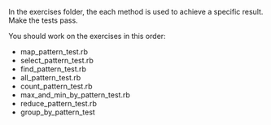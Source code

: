 In the exercises folder, the each method is used to achieve a specific result. Make the tests pass.

You should work on the exercises in this order:

* map_pattern_test.rb
* select_pattern_test.rb
* find_pattern_test.rb
* all_pattern_test.rb
* count_pattern_test.rb
* max_and_min_by_pattern_test.rb
* reduce_pattern_test.rb
* group_by_pattern_test
